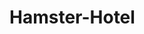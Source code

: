 # Hamster-Hotel
<!-- 
Bowen Henry 
10/31/2024
We were tasked to try and make a website using Bootstrap of a prototype called Hamster Hotel. We also had to make the site responsive for all devices.
Peer Review: 
-->